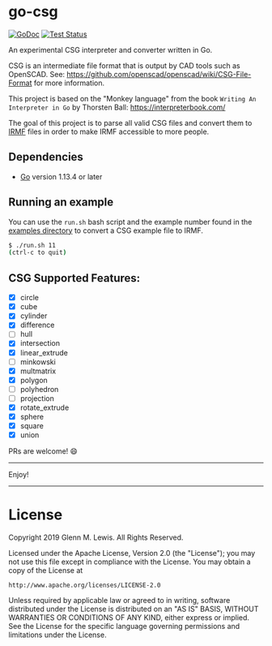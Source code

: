 # go-csg

[![GoDoc](https://godoc.org/github.com/gmlewis/go-csg?status.svg)](https://godoc.org/github.com/gmlewis/go-csg)
[![Test Status](https://github.com/gmlewis/go-csg/workflows/tests/badge.svg)](https://github.com/gmlewis/go-csg/actions?query=workflow%3Atests)

An experimental CSG interpreter and converter written in Go.

CSG is an intermediate file format that is output by CAD tools
such as OpenSCAD.
See: https://github.com/openscad/openscad/wiki/CSG-File-Format
for more information.

This project is based on the "Monkey language" from the book
`Writing An Interpreter in Go` by Thorsten Ball:
https://interpreterbook.com/

The goal of this project is to parse all valid CSG files
and convert them to [IRMF](http://irmf.io) files
in order to make IRMF accessible to more people.

## Dependencies

- [Go](https://golang.org) version 1.13.4 or later

## Running an example

You can use the `run.sh` bash script and the example number found in
the [examples directory](/examples) to convert a CSG example file
to IRMF.

```sh
$ ./run.sh 11
(ctrl-c to quit)
```

## CSG Supported Features:

- [x] circle
- [x] cube
- [x] cylinder
- [x] difference
- [ ] hull
- [x] intersection
- [x] linear_extrude
- [ ] minkowski
- [x] multmatrix
- [x] polygon
- [ ] polyhedron
- [ ] projection
- [x] rotate_extrude
- [x] sphere
- [x] square
- [x] union

PRs are welcome! :smile:

---

Enjoy!

---

# License

Copyright 2019 Glenn M. Lewis. All Rights Reserved.

Licensed under the Apache License, Version 2.0 (the "License");
you may not use this file except in compliance with the License.
You may obtain a copy of the License at

    http://www.apache.org/licenses/LICENSE-2.0

Unless required by applicable law or agreed to in writing, software
distributed under the License is distributed on an "AS IS" BASIS,
WITHOUT WARRANTIES OR CONDITIONS OF ANY KIND, either express or implied.
See the License for the specific language governing permissions and
limitations under the License.
